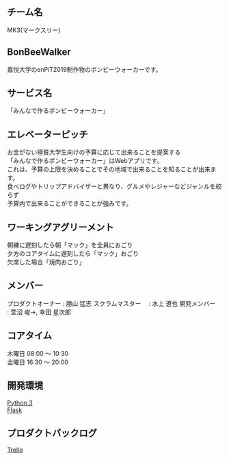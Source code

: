 ## チーム名

MK3(マークスリー)

## BonBeeWalker

嘉悦大学のenPiT2019制作物のボンビーウォーカーです。

## サービス名

「みんなで作るボンビーウォーカー」

## エレベーターピッチ

お金がない極貧大学生向けの予算に応じて出来ることを提案する<br>
「みんなで作るボンビーウォーカー」はWebアプリです。<br>
これは、予算の上限を決めることでその地域で出来ることを知ることが出来ます。<br>
食べログやトリップアドバイザーと異なり、グルメやレジャーなどジャンルを絞らず<br>
予算内で出来ることができることが強みです。<br>

## ワーキングアグリーメント

朝練に遅刻したら朝「マック」を全員におごり<br>
夕方のコアタイムに遅刻したら「マック」おごり<br>
欠席した場合「焼肉おごり」<br>

## メンバー
プロダクトオーナー : 勝山 猛志
スクラムマスター　 : 水上 遼也
開発メンバー　　　 : 萱沼 峻→, 幸田 星次郎

## コアタイム

木曜日 08:00 〜 10:30<br>
金曜日 16:30 〜 20:00<br>

## 開発環境

[Python 3](https://www.python.org/)<br>
[Flask](https://a2c.bitbucket.io/flask/)<br>

## プロダクトバックログ

[Trello](https://trello.com/b/G2q3xd6O/bonbee-walker)<br>

